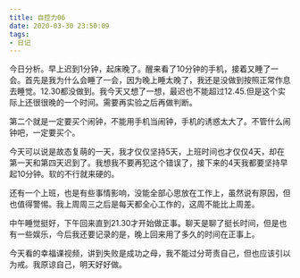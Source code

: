 ```yaml
---
title: 自控力06
date: 2020-03-30 23:50:09
tags:
- 日记
---
```


今日分析。早上迟到1分钟，起床晚了。醒来看了10分钟的手机，接着又睡了一会。首先是我为什么会睡了一会，因为晚上睡太晚了，我还是没做到按照正常作息去睡觉。12.30都没做到。我今天又想了一想，最迟也不能超过12.45.但是这个实际上还很很晚的一个时间。需要再实验之后再做判断。

第二个就是一定要买个闹钟，不能用手机当闹钟，手机的诱惑太大了。不管什么闹钟吧，一定要买个。

今天可以说是故态复萌的一天，我才仅仅坚持5天，上班时间也才仅仅4天，却在第一天和第四天迟到了。我想我不要再犯这个错误了，接下来的4天我都要坚持早起10分钟。软的不行就来硬的。

还有一个上班，也是有些事情影响，没能全部心思放在工作上，虽然说有原因，但也值得警惕。我上周周三之后是每天都全心工作的，这周不能比上周差。

中午睡觉挺好，下午回来直到21.30才开始做正事。聊天是聊了挺长时间，但是也有一些娱乐，今后我还要记录的是，晚上回来用了多久的时间在正事上。

今天看的幸福课视频，讲到失败是成功之母，我不能过分苛责自己，但也应该引以为戒。我原谅自己，明天好好做。
